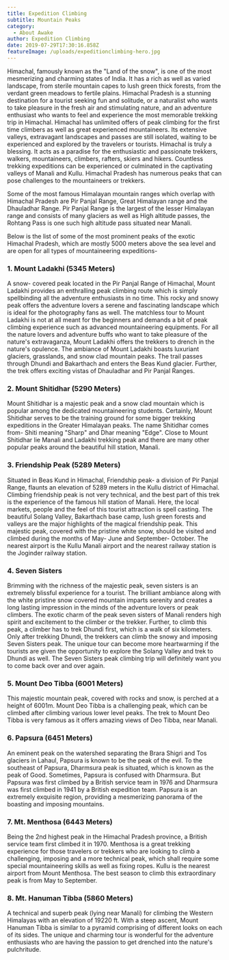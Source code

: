 ```yaml
---
title: Expedition Climbing
subtitle: Mountain Peaks
category:
  - About Awake
author: Expedition Climbing
date: 2019-07-29T17:30:16.858Z
featureImage: /uploads/expeditionclimbing-hero.jpg
---
```

<!--StartFragment-->

Himachal, famously known as the "Land of the snow", is one of the most mesmerizing and charming states of India. It has a rich as well as varied landscape, from sterile mountain capes to lush green thick forests, from the verdant green meadows to fertile plains. Himachal Pradesh is a stunning destination for a tourist seeking fun and solitude, or a naturalist who wants to take pleasure in the fresh air and stimulating nature, and an adventure enthusiast who wants to feel and experience the most memorable trekking trip in Himachal. Himachal has unlimited offers of peak climbing for the first time climbers as well as great experienced mountaineers. Its extensive valleys, extravagant landscapes and passes are still isolated, waiting to be experienced and explored by the travelers or tourists. Himachal is truly a blessing. It acts as a paradise for the enthusiastic and passionate trekkers, walkers, mountaineers, climbers, rafters, skiers and hikers. Countless trekking expeditions can be experienced or culminated in the captivating valleys of Manali and Kullu. Himachal Pradesh has numerous peaks that can pose challenges to the mountaineers or trekkers.

Some of the most famous Himalayan mountain ranges which overlap with Himachal Pradesh are Pir Panjal Range, Great Himalayan range and the Dhauladhar Range. Pir Panjal Range is the largest of the lesser Himalayan range and consists of many glaciers as well as High altitude passes, the Rohtang Pass is one such high altitude pass situated near Manali.

Below is the list of some of the most prominent peaks of the exotic Himachal Pradesh, which are mostly 5000 meters above the sea level and are open for all types of mountaineering expeditions-

### 1. Mount Ladakhi (5345 Meters)

A snow- covered peak located in the Pir Panjal Range of Himachal, Mount Ladakhi provides an enthralling peak climbing route which is simply spellbinding all the adventure enthusiasts in no time. This rocky and snowy peak offers the adventure lovers a serene and fascinating landscape which is ideal for the photography fans as well. The matchless tour to Mount Ladakhi is not at all meant for the beginners and demands a bit of peak climbing experience such as advanced mountaineering equipments. For all the nature lovers and adventure buffs who want to take pleasure of the nature's extravaganza, Mount Ladakhi offers the trekkers to drench in the nature's opulence. The ambiance of Mount Ladakhi boasts luxuriant glaciers, grasslands, and snow clad mountain peaks. The trail passes through Dhundi and Bakarthach and enters the Beas Kund glacier. Further, the trek offers exciting vistas of Dhauladhar and Pir Panjal Ranges.

### 2. Mount Shitidhar (5290 Meters)

Mount Shitidhar is a majestic peak and a snow clad mountain which is popular among the dedicated mountaineering students. Certainly, Mount Shitidhar serves to be the training ground for some bigger trekking expeditions in the Greater Himalayan peaks. The name Shitidhar comes from- Shiti meaning "Sharp" and Dhar meaning "Edge". Close to Mount Shitidhar lie Manali and Ladakhi trekking peak and there are many other popular peaks around the beautiful hill station, Manali.

### 3. Friendship Peak (5289 Meters)

Situated in Beas Kund in Himachal, Friendship peak- a division of Pir Panjal Range, flaunts an elevation of 5289 meters in the Kullu district of Himachal. Climbing friendship peak is not very technical, and the best part of this trek is the experience of the famous hill station of Manali. Here, the local markets, people and the feel of this tourist attraction is spell casting. The beautiful Solang Valley, Bakarthach base camp, lush green forests and valleys are the major highlights of the magical friendship peak. This majestic peak, covered with the pristine white snow, should be visited and climbed during the months of May- June and September- October. The nearest airport is the Kullu Manali airport and the nearest railway station is the Joginder railway station.

### 4. Seven Sisters

Brimming with the richness of the majestic peak, seven sisters is an extremely blissful experience for a tourist. The brilliant ambiance along with the white pristine snow covered mountain imparts serenity and creates a long lasting impression in the minds of the adventure lovers or peak climbers. The exotic charm of the peak seven sisters of Manali renders high spirit and excitement to the climber or the trekker. Further, to climb this peak, a climber has to trek Dhundi first, which is a walk of six kilometers. Only after trekking Dhundi, the trekkers can climb the snowy and imposing Seven Sisters peak. The unique tour can become more heartwarming if the tourists are given the opportunity to explore the Solang Valley and trek to Dhundi as well. The Seven Sisters peak climbing trip will definitely want you to come back over and over again.

### 5. Mount Deo Tibba (6001 Meters)

This majestic mountain peak, covered with rocks and snow, is perched at a height of 6001m. Mount Deo Tibba is a challenging peak, which can be climbed after climbing various lower level peaks. The trek to Mount Deo Tibba is very famous as it offers amazing views of Deo Tibba, near Manali.

### 6. Papsura (6451 Meters)

An eminent peak on the watershed separating the Brara Shigri and Tos glaciers in Lahaul, Papsura is known to be the peak of the evil. To the southeast of Papsura, Dharmsura peak is situated, which is known as the peak of Good. Sometimes, Papsura is confused with Dharmsura. But Papsura was first climbed by a British service team in 1976 and Dharmsura was first climbed in 1941 by a British expedition team. Papsura is an extremely exquisite region, providing a mesmerizing panorama of the boasting and imposing mountains.

### 7. Mt. Menthosa (6443 Meters)

Being the 2nd highest peak in the Himachal Pradesh province, a British service team first climbed it in 1970. Menthosa is a great trekking experience for those travelers or trekkers who are looking to climb a challenging, imposing and a more technical peak, which shall require some special mountaineering skills as well as fixing ropes. Kullu is the nearest airport from Mount Menthosa. The best season to climb this extraordinary peak is from May to September.

### 8. Mt. Hanuman Tibba (5860 Meters)

A technical and superb peak (lying near Manali) for climbing the Western Himalayas with an elevation of 19220 ft. With a steep ascent, Mount Hanuman Tibba is similar to a pyramid comprising of different looks on each of its sides. The unique and charming tour is wonderful for the adventure enthusiasts who are having the passion to get drenched into the nature's pulchritude.

<!--EndFragment-->